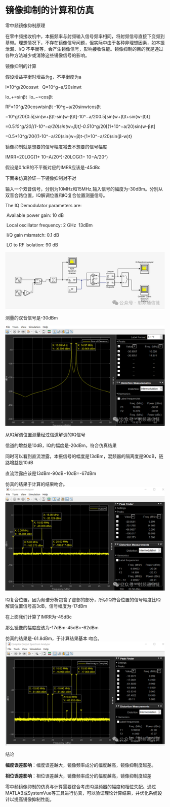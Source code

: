 # 镜像抑制的计算和仿真

零中频镜像抑制原理           

在零中频接收机中，本振频率与射频输入信号频率相同，将射频信号直接下变频到基带。理想情况下，不存在镜像信号问题，但实际中由于各种非理想因素，如本振泄漏、I/Q 不平衡等，会产生镜像信号，影响接收性能。镜像抑制的目的就是通过各种方法减少或消除这些镜像信号的影响。          

镜像抑制的计算           

假设增益平衡时增益为g，不平衡度为a          

I=10^g/20coswt   Q=10^g−a/20sinwt

lo_+=sinβt  lo_−=cosβt

RF=10^g/20coswtsinβt -10^g−a/20sinwtcosβt

=10^g/20{0.5[sin(w+β)t-sin(w-β)t]-10^−a/200.5[sin(w+β)t+sin(w-β)t]

=0.5*10^g/20[(1-10^−a/20)sin(w+β)t]-0.5*10^g/20[(1+10^−a/20)sin(w-β)t]

=0.5*10^g/20{(1-10^−a/20)sin(w+β)t-(1+10^−a/20)sin(β-w)t}

镜像抑制就是想要的信号幅度减去不想要的信号幅度

IMRR=20LOG(1+ 10−A/20^)-20LOG(1− 10−A/20^)

假设是0.1dB的不平衡对应的IMRR应该是-45dBc    

下面来仿真验证一下镜像抑制对不对

输入一个双音信号，分别为10MHz和15MHz,输入信号的幅度为-30dBm。分别从双音合路位置，IQ解调位置和IQ复合位置测量信号。

The IQ Demodulator parameters are: 

 Available power gain: 10 dB 

 Local oscillator frequency: 2 GHz  13dBm

 I/Q gain mismatch: 0.1 dB 

 LO to RF Isolation: 90 dB

![](https://raw.githubusercontent.com/LeroyK111/pictureBed/master/20250226194228.png)

测量的双音信号是-30dBm

![](https://raw.githubusercontent.com/LeroyK111/pictureBed/master/20250226194426.png)

从IQ解调位置测量经过信道解调的IQ信号

信道的增益是10dB，IQ的幅度是-20dBm，符合仿真结果

同时可以看到直流泄露，本振信号的幅度是13dBm，混频器的隔离度是90dB，链路增益是10dB

直流泄露应该是13dBm-90dB+10dB=-67dBm

仿真的结果于计算的结果吻合。
![](https://raw.githubusercontent.com/LeroyK111/pictureBed/master/20250226194441.png)


IQ复合位置，因为频谱分析包含了虚部的部分，所以IQ符合位置的信号幅度比IQ解调位置信号高3dB，信号幅度为-17dBm

在上面我们计算了IMRR为-45dBc

那么镜像的幅度应该为-17dBm-45dB=-62dBm

仿真的结果是-61.8dBm，于计算结果基本 吻合。
![](https://raw.githubusercontent.com/LeroyK111/pictureBed/master/20250226194455.png)

结论

**幅度误差影响**：幅度误差越大，镜像频率成分的幅度越高，镜像抑制度越差。

**相位误差影响**：相位误差越大，镜像频率成分的幅度越高，镜像抑制度越差

零中频镜像抑制的仿真与计算需要综合考虑IQ混频器的幅度和相位失配。通过MATLAB或SystemVue等工具进行仿真，可以验证理论计算结果，并优化系统设计以提高镜像抑制性能。



